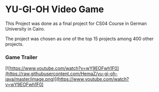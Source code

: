 # YU-GI-OH Video Game

This Project was done as a final project for CS04 Course in German University in Cairo.

The project was chosen as one of the top 15 projects among 400 other projects.

### Game Trailer

[![https://www.youtube.com/watch?v=wY9EOFwh1F0](https://raw.githubusercontent.com/HemaZ/yu-gi-oh-java/master/image.png)](https://www.youtube.com/watch?v=wY9EOFwh1F0)
